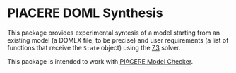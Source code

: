 # PIACERE DOML Synthesis

This package provides experimental syntesis of a model
starting from an existing model (a DOMLX file, to be precise)
and user requirements (a list of functions that receive the `State` object)
using the [Z3](https://github.com/Z3Prover/z3) solver.

This package is intended to work with [PIACERE Model Checker](https://github.com/andreafra/piacere-model-checker).